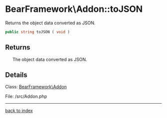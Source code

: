 # BearFramework\Addon::toJSON

Returns the object data converted as JSON.

```php
public string toJSON ( void )
```

## Returns

&nbsp;&nbsp;&nbsp;&nbsp;&nbsp;&nbsp;The object data converted as JSON.

## Details

Class: [BearFramework\Addon](bearframework.addon.class.md)

File: /src/Addon.php

---

[back to index](index.md)

